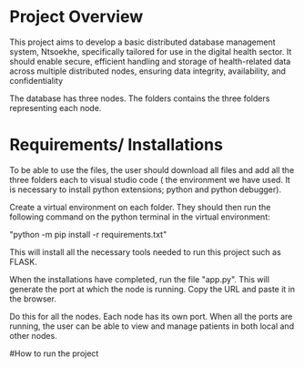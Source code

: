 # Project Overview
This project aims to develop a basic distributed database management system, Ntsoekhe,  specifically tailored for use in the digital health sector. It should enable secure, efficient handling  and storage of health-related data across multiple distributed nodes, ensuring data integrity,  availability, and confidentiality

The database has three nodes. The folders contains the three folders representing each node. 

# Requirements/ Installations
To be able to use the files, the user should download all files and add all the three folders each to visual studio code ( the environment we have used. It is necessary to install python extensions; python and python debugger).

Create a virtual environment on each folder. They should then run the following command on the python terminal in the virtual environment:

"python -m pip install -r requirements.txt" 

This will install all the necessary tools needed to run this project such as FLASK.

When the installations have completed, run the file "app.py". This will generate the port at which the node is running. Copy the URL and paste it in the browser.

Do this for all the nodes. Each node has its own port. When all the ports are running, the user can be able to view and manage patients in both local and other nodes. 

#How to run the project

